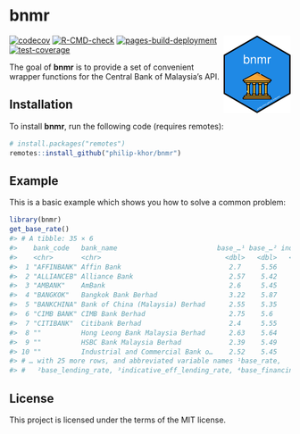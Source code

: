 
<!-- README.md is generated from README.Rmd. Please edit that file -->

# bnmr

<img src="man/figures/logo.png" width=120 height=139 align="right" /></img>

<!-- badges: start -->

[![codecov](https://codecov.io/gh/philip-khor/bnmr/branch/main/graph/badge.svg?token=4Z9KFCZpGa)](https://codecov.io/gh/philip-khor/bnmr)
[![R-CMD-check](https://github.com/philip-khor/bnmr/actions/workflows/R-CMD-check.yaml/badge.svg)](https://github.com/philip-khor/bnmr/actions/workflows/R-CMD-check.yaml)
[![pages-build-deployment](https://github.com/philip-khor/bnmr/actions/workflows/pages/pages-build-deployment/badge.svg)](https://github.com/philip-khor/bnmr/actions/workflows/pages/pages-build-deployment)
[![test-coverage](https://github.com/philip-khor/bnmr/actions/workflows/test-coverage.yaml/badge.svg)](https://github.com/philip-khor/bnmr/actions/workflows/test-coverage.yaml)

<!-- badges: end -->

The goal of **bnmr** is to provide a set of convenient wrapper functions
for the Central Bank of Malaysia’s API.

## Installation

To install **bnmr**, run the following code (requires remotes):

``` r
# install.packages("remotes")
remotes::install_github("philip-khor/bnmr")
```

## Example

This is a basic example which shows you how to solve a common problem:

``` r
library(bnmr)
get_base_rate()
#> # A tibble: 35 × 6
#>    bank_code   bank_name                         base_…¹ base_…² indic…³ base_…⁴
#>    <chr>       <chr>                               <dbl>   <dbl>   <dbl>   <dbl>
#>  1 "AFFINBANK" Affin Bank                           2.7     5.56    3.3       NA
#>  2 "ALLIANCEB" Alliance Bank                        2.57    5.42    3.11      NA
#>  3 "AMBANK"    AmBank                               2.6     5.45    3.25      NA
#>  4 "BANGKOK"   Bangkok Bank Berhad                  3.22    5.87    4.42      NA
#>  5 "BANKCHINA" Bank of China (Malaysia) Berhad      2.55    5.35    3.55      NA
#>  6 "CIMB BANK" CIMB Bank Berhad                     2.75    5.6     3.5       NA
#>  7 "CITIBANK"  Citibank Berhad                      2.4     5.55    3.2       NA
#>  8 ""          Hong Leong Bank Malaysia Berhad      2.63    5.64    3.5       NA
#>  9 ""          HSBC Bank Malaysia Berhad            2.39    5.49    3.5       NA
#> 10 ""          Industrial and Commercial Bank o…    2.52    5.45    3.47      NA
#> # … with 25 more rows, and abbreviated variable names ¹​base_rate,
#> #   ²​base_lending_rate, ³​indicative_eff_lending_rate, ⁴​base_financing_rate
```

## License

This project is licensed under the terms of the MIT license.
